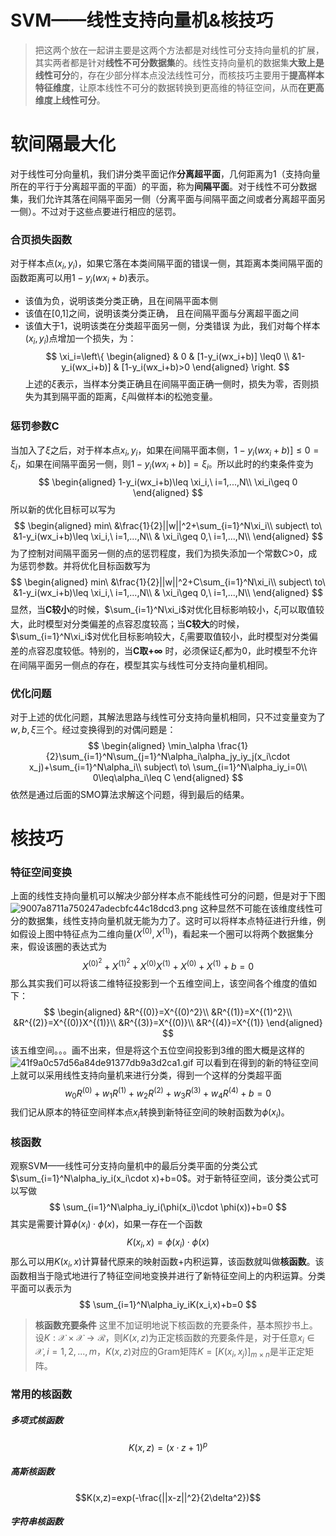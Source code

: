 SVM——线性支持向量机&核技巧
==============================
>把这两个放在一起讲主要是这两个方法都是对线性可分支持向量机的扩展，其实两者都是针对**线性不可分数据集**的。线性支持向量机的数据集**大致上是线性可分**的，存在少部分样本点没法线性可分，而核技巧主要用于**提高样本特征维度**，让原本线性不可分的数据转换到更高维的特征空间，从而**在更高维度上线性可分**。

# 软间隔最大化
对于线性可分向量机，我们讲分类平面记作**分离超平面**，几何距离为1（支持向量所在的平行于分离超平面的平面）的平面，称为**间隔平面**。对于线性不可分数据集，我们允许其落在间隔平面另一侧（分离平面与间隔平面之间或者分离超平面另一侧）。不过对于这些点要进行相应的惩罚。
### 合页损失函数
对于样本点$(x_i,y_i)$，如果它落在本类间隔平面的错误一侧，其距离本类间隔平面的函数距离可以用$1-y_i(wx_i+b)$表示。
- 该值为负，说明该类分类正确，且在间隔平面本侧
- 该值在[0,1]之间，说明该类分类正确， 且在间隔平面与分离超平面之间
- 该值大于1，说明该类在分类超平面另一侧，分类错误
为此，我们对每个样本$(x_i,y_i)$点增加一个损失，为：
$$
\xi_i=\left\{
\begin{aligned} 
& 0  & [1-y_i(wx_i+b)] \leq0 \\ 
&1-y_i(wx_i+b)]  &  [1-y_i(wx_i+b)>0
\end{aligned} 
\right.
$$
上述的$\xi$表示，当样本分类正确且在间隔平面正确一侧时，损失为零，否则损失为其到隔平面的距离，$\xi_i$叫做样本i的松弛变量。
### 惩罚参数C
当加入了$\xi$之后，对于样本点$x_i,y_i$，如果在间隔平面本侧，$1-y_i(wx_i+b)]\leq0=\xi_i$，如果在间隔平面另一侧，则$1-y_i(wx_i+b)]=\xi_i$。所以此时的约束条件变为
$$
\begin{aligned}
1-y_i(wx_i+b)\leq \xi_i,\ i=1,...,N\\
\xi_i\geq 0
\end{aligned}
$$
所以新的优化目标可以写为
$$
\begin{aligned}
min\ &\frac{1}{2}||w||^2+\sum_{i=1}^N\xi_i\\
subject\ to\ &1-y_i(wx_i+b)\leq \xi_i,\ i=1,...,N\\
& \xi_i\geq 0,\ i=1,...,N\\
\end{aligned}
$$
为了控制对间隔平面另一侧的点的惩罚程度，我们为损失添加一个常数C>0，成为惩罚参数。并将优化目标函数写为
$$
\begin{aligned}
min\ &\frac{1}{2}||w||^2+C\sum_{i=1}^N\xi_i\\
subject\ to\ &1-y_i(wx_i+b)\leq  \xi_i,\ i=1,...,N\\
& \xi_i\geq 0,\ i=1,...,N\\
\end{aligned}
$$
显然，当**C较小**的时候，$\sum_{i=1}^N\xi_i$对优化目标影响较小，$\xi_i$可以取值较大，此时模型对分类偏差的点容忍度较高；当**C较大**的时候，$\sum_{i=1}^N\xi_i$对优化目标影响较大，$\xi_i$需要取值较小，此时模型对分类偏差的点容忍度较低。特别的，当**C取$+\infty$** 时，必须保证$\xi_i$都为0，此时模型不允许在间隔平面另一侧点的存在，模型其实与线性可分支持向量机相同。
### 优化问题
对于上述的优化问题，其解法思路与线性可分支持向量机相同，只不过变量变为了$w,b,\xi$三个。经过变换得到的对偶问题是：
$$
\begin{aligned}
\min_\alpha \frac{1}{2}\sum_{i=1}^N\sum_{j=1}^N\alpha_i\alpha_jy_iy_j(x_i\cdot x_j)+\sum_{i=1}^N\alpha_i\\
subject\ to\ \sum_{i=1}^N\alpha_iy_i=0\\
0\leq\alpha_i\leq C
\end{aligned}
$$
依然是通过后面的SMO算法求解这个问题，得到最后的结果。
# 核技巧
### 特征空间变换
上面的线性支持向量机可以解决少部分样本点不能线性可分的问题，但是对于下图
![9007a8711a750247adecbfc44c18dcd3.png](en-resource://database/548:1)
这种显然不可能在该维度线性可分的数据集，线性支持向量机就无能为力了。这时可以将样本点特征进行升维，例如假设上图中特征点为二维向量$(X^{(0)},X^{(1)})$，看起来一个圈可以将两个数据集分来，假设该圈的表达式为
$$
X^{(0)^2}+X^{(1)^2}+X^{(0)}X^{(1)}+X^{(0)}+X^{(1)}+b=0
$$
那么其实我们可以将该二维特征投影到一个五维空间上，该空间各个维度的值如下：
$$
\begin{aligned}
&R^{(0)}=X^{(0)^2}\\
&R^{(1)}=X^{(1)^2}\\
&R^{(2)}=X^{(0)}X^{(1)}\\
&R^{(3)}=X^{(0)}\\
&R^{(4)}=X^{(1)}
\end{aligned}
$$
该五维空间。。。画不出来，但是将这个五位空间投影到3维的图大概是这样的
![41f9a0c57d56a84de91377db9a3d2ca1.gif](en-resource://database/550:1)
可以看到在得到的新的特征空间上就可以采用线性支持向量机来进行分类，得到一个这样的分类超平面
$$
w_0R^{(0)}+w_1R^{(1)}+w_2R^{(2)}+w_3R^{(3)}+w_4R^{(4)}+b=0
$$
我们记从原本的特征空间样本点$x_i$转换到新特征空间的映射函数为$\phi(x_i)$。
### 核函数
观察SVM——线性可分支持向量机中的最后分类平面的分类公式$\sum_{i=1}^N\alpha_iy_i(x_i\cdot x)+b=0$。对于新特征空间，该分类公式可以写做
$$
\sum_{i=1}^N\alpha_iy_i(\phi(x_i)\cdot \phi(x))+b=0
$$
其实是需要计算$\phi(x_i)\cdot \phi(x)$，如果一存在一个函数
$$
K(x_i,x)=\phi(x_i)\cdot \phi(x)
$$
那么可以用$K(x_i,x)$计算替代原来的映射函数+内积运算，该函数就叫做**核函数**。该函数相当于隐式地进行了特征空间地变换并进行了新特征空间上的内积运算。分类平面可以表示为
$$
\sum_{i=1}^N\alpha_iy_iK(x_i,x)+b=0
$$
>**核函数充要条件**
>这里不加证明地说下核函数的充要条件，基本照抄书上。设$K:\mathcal{X}\times\mathcal{X}\to \mathcal{R}$，则$K(x,z)$为正定核函数的充要条件是，对于任意$x_i\in\mathcal{X},i=1,2,...,m$，$K(x,z)$对应的Gram矩阵$K=[K(x_i,x_j)]_{m\times n}$是半正定矩阵。

### 常用的核函数
##### 多项式核函数
$$K(x,z)=(x\cdot z+1)^p$$
##### 高斯核函数
$$K(x,z)=exp(-\frac{||x-z||^2}{2\delta^2})$$

##### 字符串核函数